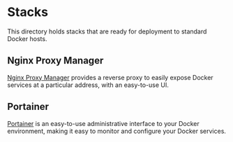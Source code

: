 # Stacks

This directory holds stacks that are ready for deployment to standard Docker hosts.

## Nginx Proxy Manager

[Nginx Proxy Manager](https://nginxproxymanager.com) provides a reverse proxy to easily
expose Docker services at a particular address, with an easy-to-use UI.

## Portainer

[Portainer](https://www.portainer.io) is an easy-to-use administrative interface to your
Docker environment, making it easy to monitor and configure your Docker services.

